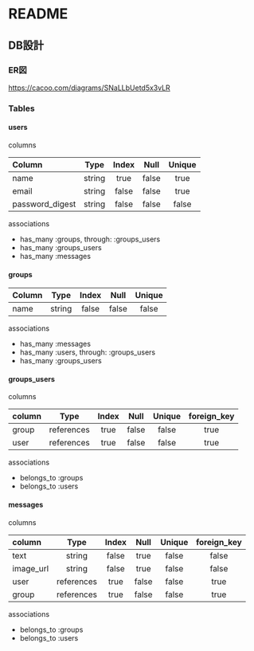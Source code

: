 # README

## DB設計

### ER図
https://cacoo.com/diagrams/SNaLLbUetd5x3vLR

### Tables

#### users

columns

| Column          |  Type  | Index | Null  | Unique |
|:----------------|:------:|:-----:|:-----:|:------:|
| name            | string | true  | false |  true  |
| email           | string | false | false |  true  |
| password_digest | string | false | false | false  |

associations

* has_many :groups, through: :groups_users
* has_many :groups_users
* has_many :messages

#### groups

| Column |  Type  | Index | Null  | Unique |
|:-------|:------:|:-----:|:-----:|:------:|
| name   | string | false | false | false  |

associations

* has_many :messages
* has_many :users, through: :groups_users
* has_many :groups_users

#### groups_users

columns

| column |    Type    | Index | Null  | Unique | foreign_key |
|:-------|:----------:|:-----:|:-----:|:------:|:-----------:|
| group  | references | true  | false | false  |    true     |
| user   | references | true  | false | false  |    true     |

associations
* belongs_to :groups
* belongs_to :users

#### messages

columns

| column    |    Type    | Index | Null  | Unique | foreign_key |
|:----------|:----------:|:-----:|:-----:|:------:|:-----------:|
| text      |   string   | false | true  | false  |    false    |
| image_url |   string   | false | true  | false  |    false    |
| user      | references | true  | false | false  |    true     |
| group     | references | true  | false | false  |    true     |

associations
* belongs_to :groups
* belongs_to :users
